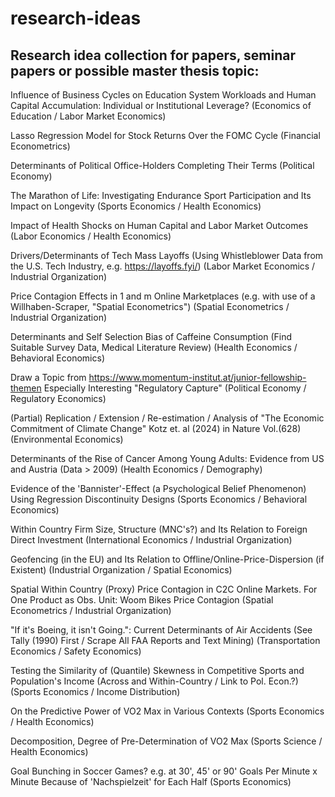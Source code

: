 # research-ideas
## Research idea collection for papers, seminar papers or possible master thesis topic:

Influence of Business Cycles on Education System Workloads and Human Capital Accumulation: Individual or Institutional Leverage? (Economics of Education / Labor Market Economics)

Lasso Regression Model for Stock Returns Over the FOMC Cycle (Financial Econometrics)

Determinants of Political Office-Holders Completing Their Terms (Political Economy)

The Marathon of Life: Investigating Endurance Sport Participation and Its Impact on Longevity (Sports Economics / Health Economics)

Impact of Health Shocks on Human Capital and Labor Market Outcomes (Labor Economics / Health Economics)

Drivers/Determinants of Tech Mass Layoffs (Using Whistleblower Data from the U.S. Tech Industry, e.g. https://layoffs.fyi/) (Labor Market Economics / Industrial Organization)

Price Contagion Effects in 1
and m
Online Marketplaces (e.g. with use of a Willhaben-Scraper, "Spatial Econometrics") (Spatial Econometrics / Industrial Organization)

Determinants and Self Selection Bias of Caffeine Consumption (Find Suitable Survey Data, Medical Literature Review) (Health Economics / Behavioral Economics)

Draw a Topic from https://www.momentum-institut.at/junior-fellowship-themen Especially Interesting "Regulatory Capture" (Political Economy / Regulatory Economics)

(Partial) Replication / Extension / Re-estimation / Analysis of "The Economic Commitment of Climate Change" Kotz et. al (2024) in Nature Vol.(628) (Environmental Economics)

Determinants of the Rise of Cancer Among Young Adults: Evidence from US and Austria (Data > 2009) (Health Economics / Demography)

Evidence of the 'Bannister'-Effect (a Psychological Belief Phenomenon) Using Regression Discontinuity Designs (Sports Economics / Behavioral Economics)

Within Country Firm Size, Structure (MNC's?) and Its Relation to Foreign Direct Investment (International Economics / Industrial Organization)

Geofencing (in the EU) and Its Relation to Offline/Online-Price-Dispersion (if Existent) (Industrial Organization / Spatial Economics)

Spatial Within Country (Proxy) Price Contagion in C2C Online Markets. For One Product as Obs. Unit: Woom Bikes Price Contagion (Spatial Econometrics / Industrial Organization)

"If it's Boeing, it isn't Going.": Current Determinants of Air Accidents (See Tally (1990) First / Scrape All FAA Reports and Text Mining) (Transportation Economics / Safety Economics)

Testing the Similarity of (Quantile) Skewness in Competitive Sports and Population's Income (Across and Within-Country / Link to Pol. Econ.?) (Sports Economics / Income Distribution)

On the Predictive Power of VO2 Max in Various Contexts (Sports Economics / Health Economics)

Decomposition, Degree of Pre-Determination of VO2 Max (Sports Science / Health Economics)

Goal Bunching in Soccer Games? e.g. at 30', 45' or 90' Goals Per Minute x Minute Because of 'Nachspielzeit' for Each Half (Sports Economics)


